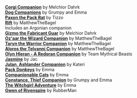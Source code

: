 [**Corgi Companion**](https://www.nexusmods.com/morrowind/mods/43985) by Melchior Dahrk  
[**Dog Companions**](http://lovkullen.net/Emma/DOGGY.htm) by Grumpy and Emma  
[**Paxon the Pack Rat**](https://www.nexusmods.com/morrowind/mods/45669) by Tizzo  
[**Rift**](https://www.nexusmods.com/morrowind/mods/44107) by MatthewTheBagel  
Includes an Argonian companion  
[**Gizmo the Fabricant Guar**](https://www.nexusmods.com/morrowind/mods/46587) by Melchior Dahrk  
[**Oz'aar the Wizard Companion**](https://www.nexusmods.com/morrowind/mods/44093) by MatthewTheBagel  
[**Taryn the Warrior Companion**](https://www.nexusmods.com/morrowind/mods/44087) by MatthewTheBagel  
[**Aloros the Telvanni Companion**](https://www.nexusmods.com/morrowind/mods/44069) by MatthewTheBagel  
[**Olyn Hleran - A Redoran Companion**](https://www.nexusmods.com/morrowind/mods/45197) by Team Mythical Beasts  
[**Jasmine**](https://www.nexusmods.com/morrowind/mods/43336) by Jac  
[**Julan, Ashlander Companion**](http://lovkullen.net/Emma/Kateri.htm) by Kateri  
[**Pack Donkeys**](http://lovkullen.net/Emma/Donkey.htm) by Emma  
[**Companionable Cats**](http://lovkullen.net/Emma/cats.htm) by Emma  
[**Constance, Thief Companion**](http://lovkullen.net/Emma/Constance.htm) by Grumpy and Emma  
[**The Witchgirl Adventure**](http://lovkullen.net/Emma/witchgirl.htm) by Emma  
[**Gwen of Rivenspire**](https://www.nexusmods.com/morrowind/mods/46960) by RubberMan  
